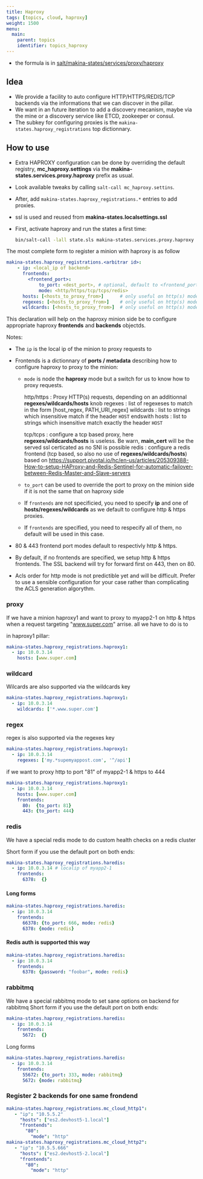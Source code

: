 ```yaml
---
title: Haproxy
tags: [topics, cloud, haproxy]
weight: 1500
menu:
  main:
    parent: topics
    identifier: topics_haproxy
---
```


- the formula is in [salt/makina-states/services/proxy/haproxy](https://github.com/makinacorpus/makina-states/tree/v2/salt/makina-states/services/proxy/haproxy)

## Idea
- We provide a facility to auto configure HTTP/HTTPS/REDIS/TCP backends
  via the informations that we can discover in the pillar.
- We want in an future iteration to add a discovery mecanism, maybe via
  the mine or a discovery service like ETCD, zookeeper or consul.
- The subkey for configuring proxies is the
  `makina-states.haproxy_registrations` top dictionnary.

## How to use
-   Extra HAPROXY configuration can be done by overriding the default
    registry, **mc\_haproxy.settings** via the
    **makina-states.services.proxy.haproxy** prefix as usual.
-   Look available tweaks by calling `salt-call mc_haproxy.settins`.
-   After, add `makina-states.haproxy_registrations.*` entries to
    add proxies.
-   ssl is used and reused from **makina-states.localsettings.ssl**

- First, activate haproxy and run the states a first time:

    ```sh
    bin/salt-call -lall state.sls makina-states.services.proxy.haproxy
    ```

The most complete form to register a minion with haproxy is as follow

```yaml
makina-states.haproxy_registrations.<arbitrar id>:
    - ip: <local_ip of backend>
      frontends:
        <frontend_port>:
            to_port: <dest_port>, # optional, default to <frontend_port>
            mode: <http/https/tcp/tcps/redis>
      hosts: [<hosts_to_proxy_from>]      # only useful on http(s) mode
      regexes: [<hosts_to_proxy_from>]    # only useful on http(s) mode
      wildcards: [<hosts_to_proxy_from>]  # only useful on http(s) mode
```

This declaration will help on the haproxy minion side be to configure
appropriate haproxy **frontends** and **backends** objectds.

Notes:

-   The `ip` is the local ip of the minion to proxy requests to
-   Frontends is a dictionnary of **ports / metadata** describing how
    to configure haproxy to proxy to the minion:

    - `mode` is node the **haproxy** mode but a switch for us to
      know how to proxy requests.

        http/https
        :   Proxy HTTP(s) requests, depending on an additionnal
            **regexes/wildcards/hosts** knob
            regexes
            :   list of regexeses to match in the form
                \[host\_regex, PATH\_URI\_regex\]
            wildcards
            :   list to strings which insensitive match if the
                header `HOST` endswith
            hosts
            :   list to strings which insensitive match exactly
                the header `HOST`

        tcp/tcps
        :   configure a tcp based proxy, here
            **regexes/wildcards/hosts** is useless. Be warn,
            **main\_cert** will be the served ssl certicated as no
            SNI is possible
        redis
        :   configure a redis frontend (tcp based, so also no use
            of **regexes/wildcards/hosts**) based on
            <https://support.pivotal.io/hc/en-us/articles/205309388-How-to-setup-HAProxy-and-Redis-Sentinel-for-automatic-failover-between-Redis-Master-and-Slave-servers>

    - `to_port` can be used to override the port to proxy on the
      minion side if it is not the same that on haproxy side
    - If `frontends` are not specificied, you need to specify
      **ip** and one of **hosts/regexes/wildcards** as we default
      to configure http & https proxies.
    - If `frontends` are specified, you need to respecify all of
      them, no default will be used in this case.

-   80 & 443 frontend port modes default to respectivly http & https.
-   By default, if no frontends are specified, we setup http & https
    frontends. The SSL backend will try for forward first on 443, then
    on 80.
-   Acls order for http mode is not predictible yet and will be
    difficult. Prefer to use a sensible configuration for your case
    rather than complicating the ACLS generation algorythm.

### proxy
If we have a minion haproxy1 and want to proxy to myapp2-1 on http &
https when a request targeting "www.super.com" arrise. all we have to do
is to

in haproxy1 pillar:

```yaml
makina-states.haproxy_registrations.haproxy1:
  - ip: 10.0.3.14
    hosts: [www.super.com]
```

### wildcard
Wilcards are also supported via the wildcards key

```yaml
makina-states.haproxy_registrations.haproxy1:
  - ip: 10.0.3.14
    wildcards: ['*.www.super.com']
```

### regex
regex is also supported via the regexes key

```yaml
makina-states.haproxy_registrations.haproxy1:
  - ip: 10.0.3.14
    regexes: ['my.*supemyappost.com', '^/api']
```

if we want to proxy http to port "81" of myapp2-1 & https to 444

```yaml
makina-states.haproxy_registrations.haproxy1:
  - ip: 10.0.3.14
    hosts: [www.super.com]
    frontends:
      80:  {to_port: 81}
      443: {to_port: 444}
```

### redis
We have a special redis mode to do custom health checks on a redis cluster

Short form if you use the default port on both ends:

```yaml
makina-states.haproxy_registrations.haredis:
  - ip: 10.0.3.14 # localip of myapp2-1
    frontends:
      6378:  {}
```

#### Long forms

```yaml
makina-states.haproxy_registrations.haredis:
  - ip: 10.0.3.14
    frontends:
      66378: {to_port: 666, mode: redis}
      6378: {mode: redis}
```

#### Redis auth is supported this way

```yaml
makina-states.haproxy_registrations.haredis:
  - ip: 10.0.3.14
    frontends:
      6378: {password: "foobar", mode: redis}
```

### rabbitmq
We have a special rabbitmq mode to set sane options on backend for
rabbitmq Short form if you use the default port on both ends:

```yaml
makina-states.haproxy_registrations.haredis:
  - ip: 10.0.3.14
    frontends:
      5672:  {}
```

Long forms

```yaml
makina-states.haproxy_registrations.haredis:
  - ip: 10.0.3.14
    frontends:
      55672: {to_port: 333, mode: rabbitmq}
      5672: {mode: rabbitmq}
```

### Register 2 backends for one same frondend

```yaml
makina-states.haproxy_registrations.mc_cloud_http1":
   - "ip": "10.5.5.2"
     "hosts": ["es2.devhost5-1.local"]
     "frontends":
       "80":
         "mode": "http"
makina-states.haproxy_registrations.mc_cloud_http2":
   - "ip": "10.5.5.666"
     "hosts": ["es2.devhost5-2.local"]
     "frontends":
       "80":
         "mode": "http"
```

